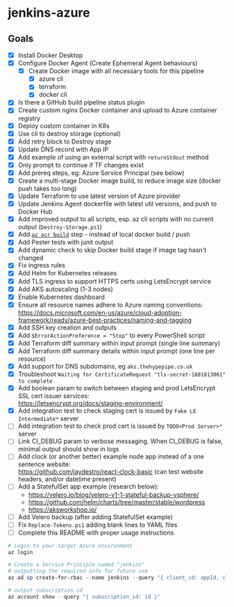 # jenkins-azure

## Goals

- [x] Install Docker Desktop
- [x] Configure Docker Agent (Create Ephemeral Agent behaviours)
  - [x] Create Docker image with all necessary tools for this pipeline
    - [x] azure cli
    - [x] terraform
    - [x] docker cli
- [x] Is there a GitHub build pipeline status plugin
- [x] Create custom nginx Docker container and upload to Azure container registry
- [x] Deploy custom container in K8s
- [x] Use cli to destroy storage (optional)
- [x] Add retry block to Destroy stage
- [x] Update DNS record with App IP
- [x] Add example of using an external script with `returnStdout` method
- [x] Only prompt to continue if TF changes exist
- [x] Add prereq steps, eg: Azure Service Principal (see below)
- [x] Create a multi-stage Docker image build, to reduce image size (docker push takes too long)
- [x] Update Terraform to use latest version of Azure provider
- [x] Update Jenkins Agent dockerfile with latest util versions, and push to Docker Hub
- [x] Add improved output to all scripts, esp. az cli scripts with no current output (`Destroy-Storage.ps1`)
- [x] Add [`az acr build`](https://docs.microsoft.com/en-us/cli/azure/acr?view=azure-cli-latest#az-acr-build) step - instead of local docker build / push
- [x] Add Pester tests with junit output
- [x] Add dynamic check to skip Docker build stage if image tag hasn't changed
- [x] Fix ingress rules
- [x] Add Helm for Kubernetes releases
- [x] Add TLS ingress to support HTTPS certs using LetsEncrypt service
- [x] Add AKS autoscaling (1-3 nodes)
- [x] Enable Kubernetes dashboard
- [x] Ensure all resource names adhere to Azure naming conventions:  
  https://docs.microsoft.com/en-us/azure/cloud-adoption-framework/ready/azure-best-practices/naming-and-tagging
- [x] Add SSH key creation and outputs
- [x] Add `$ErrorActionPreference = "Stop"` to every PowerShell script
- [x] Add Terraform diff summary within input prompt (single line summary)
- [x] Add Terraform diff summary details within input prompt (one line per resource)
- [x] Add support for DNS subdomains, eg `aks.thehypepipe.co.uk`
- [x] Troubleshoot `Waiting for CertificateRequest "tls-secret-1881013061" to complete`
- [x] Add boolean param to switch between staging and prod LetsEncrypt SSL cert issuer services:  
  https://letsencrypt.org/docs/staging-environment/
- [x] Add integration test to check staging cert is issued by `Fake LE Intermediate*` server
- [ ] Add integration test to check prod cert is issued by `TODO<Prod Server>*` server
- [ ] Link CI_DEBUG param to verbose messaging. When CI_DEBUG is false, minimal output should show in logs
- [ ] Add clock (or another better) example node app instead of a one sentence website:  
  https://github.com/jaydestro/react-clock-basic (can test website headers, and/or datetime present)
- [ ] Add a StatefulSet app example (research below):  
  - https://velero.io/blog/velero-v1-1-stateful-backup-vsphere/
  - https://github.com/helm/charts/tree/master/stable/wordpress
  - https://aksworkshop.io/
- [ ] Add Velero backup (after adding StatefulSet example)
- [ ] Fix `Replace-Tokens.ps1` adding blank lines to YAML files
- [ ] Complete this README with proper usage instructions

```powershell
# Login to your target Azure environment
az login

# Create a Service Principle named "jenkins"
# outputting the required info for future use
az ad sp create-for-rbac --name jenkins --query "{ client_id: appId, client_secret: password, tenant_id: tenant }"

# output subscription id
az account show --query "{ subscription_id: id }"
```
